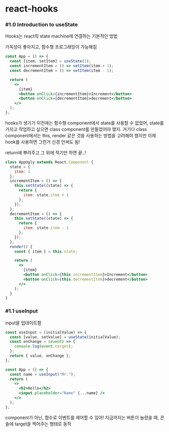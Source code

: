 # react-hooks

### #1.0 Introduction to useState

Hooks는 react의 state machine에 연결하는 기본적인 방법

가독성이 좋아지고, 함수형 프로그래밍이 가능해짐

```jsx
const App = () => {
  const [item, setItem] = useState(1);
  const incrementItem = () => setItem(item + 1);
  const decrementItem = () => setItem(item - 1);

  return (
    <>
      {item}
      <button onClick={incrementItem}>Increment</button>
      <button onClick={decrementItem}>decrement</button>
    </>
  );
};
```

hooks가 생기기 이전에는 함수형 component에서 state를 사용할 수 없었어, state를 가지고 작업하고 싶으면 class component를 만들었어야 했지. 거기다 class component에서는 this, render 같은 것을 사용하는 방법을 고려해야 했지만 이제 hook를 사용하면 그런거 신경 안써도 됨!

return에 뿌려주고 그 위에 적기만 하면 끝..!

```jsx
class AppUgly extends React.Component {
  state = {
    item: 1
  };
  incrementItem = () => {
    this.setState((state) => {
      return {
        item: state.item + 1
      };
    });
  };
  decrementItem = () => {
    this.setState((state) => {
      return {
        item: state.item - 1
      };
    });
  };
  render() {
    const { item } = this.state;

    return (
      <>
        {item}
        <button onClick={this.incrementItem}>Increment</button>
        <button onClick={this.decrementItem}>decrement</button>
      </>
    );
  }
}
```

### #1.1 useInput

input을 업데이트함

```jsx
const useInput = (initialValue) => {
  const [value, setValue] = useState(initialValue);
  const onChange = (event) => {
    console.log(event.target);
  };
  return { value, onChange };
};

const App = () => {
  const name = useInput("Mr.");
  return (
    <>
      <h2>Hello</h2>
      <input placeholder="Name" {...name} />
    </>
  );
};
```

component가 아닌, 함수로 이벤트를 제어할 수 있어! 지금까지는 버튼이 눌렸을 때, 콘솔에 target을 찍어주는 형태로 동작
